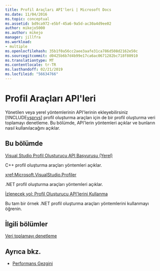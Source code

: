 ```yaml
---
title: Profil Araçları API'leri | Microsoft Docs
ms.date: 11/04/2016
ms.topic: conceptual
ms.assetid: bd9ca972-e5bf-45a6-9a5d-ac30a4d9ee02
author: mikejo5000
ms.author: mikejo
manager: jillfra
ms.workload:
- multiple
ms.openlocfilehash: 35b1f0a56cc2aee3aafe31ca786d508d2162e50c
ms.sourcegitcommit: d0425b6b7d4b99e17ca6ac0671282bc718f80910
ms.translationtype: MT
ms.contentlocale: tr-TR
ms.lasthandoff: 02/21/2019
ms.locfileid: "56634766"
---
```

# <a name="profiling-tools-apis"></a>Profil Araçları API'leri

Yönetilen veya yerel yöntemlerinin API'lerinin ekleyebilirsiniz [!INCLUDE[vsprvs](../code-quality/includes/vsprvs_md.md)] profil oluşturma araçları için de bir profil oluşturma veri toplamayı denetleme. Bu bölümde, API'lerin yöntemleri açıklar ve bunların nasıl kullanılacağını açıklar.

## <a name="in-this-section"></a>Bu bölümde

[Visual Studio Profil Oluşturucu API Başvurusu (Yerel)](../profiling/visual-studio-profiler-api-reference-native.md)

C++ profil oluşturma araçları yöntemleri açıklar.

<xref:Microsoft.VisualStudio.Profiler>

.NET profil oluşturma araçları yöntemleri açıklar.

[İzlenecek yol: Profil Oluşturucu API'lerini Kullanma](../profiling/walkthrough-using-profiler-apis.md)

Bu tam bir örnek .NET profil oluşturma araçları yöntemlerini kullanmayı öğrenin.

## <a name="related-sections"></a>İlgili bölümler

[Veri toplamayı denetleme](../profiling/controlling-data-collection.md)

## <a name="see-also"></a>Ayrıca bkz.

- [Performans Gezgini](../profiling/performance-explorer.md)